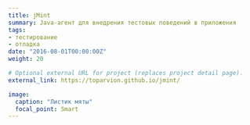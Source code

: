 ```yaml
---
title: jMint
summary: Java-агент для внедрения тестовых поведений в приложения
tags:
- тестирование
- отладка
date: "2016-08-01T00:00:00Z"
weight: 20

# Optional external URL for project (replaces project detail page).
external_link: https://toparvion.github.io/jmint/

image:
  caption: "Листик мяты"
  focal_point: Smart
---
```

